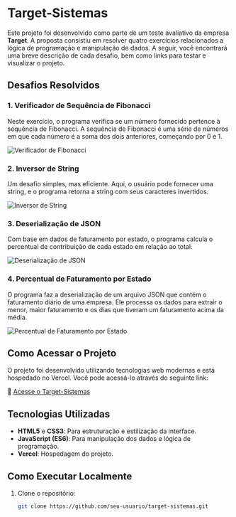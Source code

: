 # Target-Sistemas

Este projeto foi desenvolvido como parte de um teste avaliativo da empresa **Target**. A proposta consistiu em resolver quatro exercícios relacionados a lógica de programação e manipulação de dados. A seguir, você encontrará uma breve descrição de cada desafio, bem como links para testar e visualizar o projeto.

## Desafios Resolvidos

### 1. Verificador de Sequência de Fibonacci
Neste exercício, o programa verifica se um número fornecido pertence à sequência de Fibonacci. A sequência de Fibonacci é uma série de números em que cada número é a soma dos dois anteriores, começando por 0 e 1.

![Verificador de Fibonacci](https://github.com/user-attachments/assets/7768e865-b078-4bc2-afb6-18329a946cf9)

### 2. Inversor de String
Um desafio simples, mas eficiente. Aqui, o usuário pode fornecer uma string, e o programa retorna a string com seus caracteres invertidos.

![Inversor de String](https://github.com/user-attachments/assets/0471744f-3113-4d13-bbc5-f45c397a7528)

### 3. Deserialização de JSON
Com base em dados de faturamento por estado, o programa calcula o percentual de contribuição de cada estado em relação ao total.

![Deserialização de JSON](https://github.com/user-attachments/assets/6edaad9c-df68-4b9d-85a4-26626e86abcf)

### 4. Percentual de Faturamento por Estado
O programa faz a deserialização de um arquivo JSON que contém o faturamento diário de uma empresa. Ele processa os dados para extrair o menor, maior faturamento e os dias que tiveram um faturamento acima da média.

![Percentual de Faturamento por Estado](https://github.com/user-attachments/assets/0563532d-5f45-4d3e-aa84-12345edf66c6)

## Como Acessar o Projeto

O projeto foi desenvolvido utilizando tecnologias web modernas e está hospedado no Vercel. Você pode acessá-lo através do seguinte link:

🔗 [Acesse o Target-Sistemas](https://target-sistemas-eettil9mz-matheusaaguirras-projects.vercel.app)

## Tecnologias Utilizadas

- **HTML5** e **CSS3**: Para estruturação e estilização da interface.
- **JavaScript (ES6)**: Para manipulação dos dados e lógica de programação.
- **Vercel**: Hospedagem do projeto.

## Como Executar Localmente

1. Clone o repositório:
   ```bash
   git clone https://github.com/seu-usuario/target-sistemas.git

